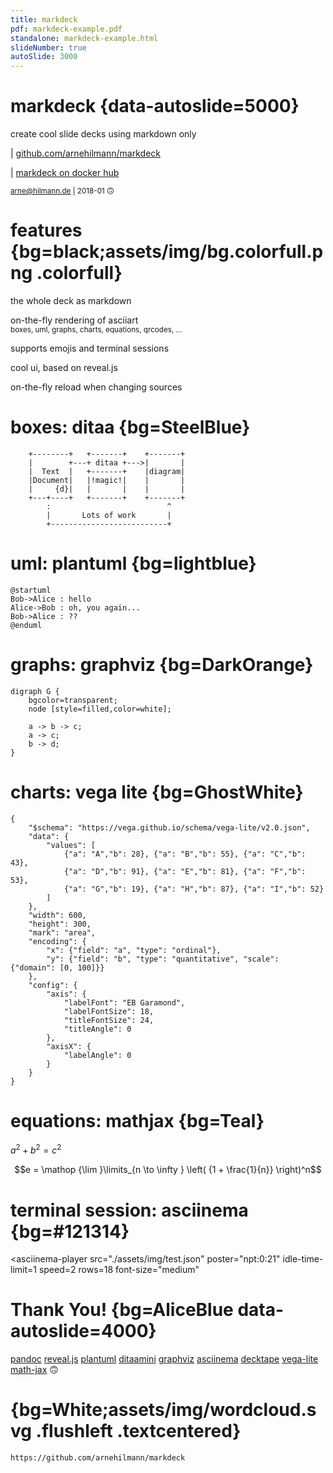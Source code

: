 ```yaml
---
title: markdeck
pdf: markdeck-example.pdf
standalone: markdeck-example.html
slideNumber: true
autoSlide: 3000
---
```


# markdeck {data-autoslide=5000}

create cool slide decks using markdown only

| [github.com/arnehilmann/markdeck](https://github.com/arnehilmann/markdeck)

| [markdeck on docker hub](https://hub.docker.com/r/arne/markdeck/)

<small> arne@hilmann.de | 2018-01 🙃</small>


# features {bg=black;assets/img/bg.colorfull.png .colorfull}

the whole deck as markdown

on-the-fly rendering of asciiart<br>
<small>
boxes,
uml,
graphs,
charts,
equations,
qrcodes, …
</small>

supports emojis and terminal sessions

cool ui, based on reveal.js

on-the-fly reload when changing sources


# boxes: ditaa {bg=SteelBlue}

```render_ditaa
    +--------+   +-------+    +-------+
    |        +---+ ditaa +--->|       |
    |  Text  |   +-------+    |diagram|
    |Document|   |!magic!|    |       |
    |     {d}|   |       |    |       |
    +---+----+   +-------+    +-------+
        :                          ^
        |       Lots of work       |
        +--------------------------+
```


# uml: plantuml {bg=lightblue}

```render_plantuml
@startuml
Bob->Alice : hello
Alice->Bob : oh, you again...
Bob->Alice : ??
@enduml
```


# graphs: graphviz {bg=DarkOrange}

```render_dot
digraph G {
    bgcolor=transparent;
    node [style=filled,color=white];

    a -> b -> c;
    a -> c;
    b -> d;
}
```

# charts: vega lite {bg=GhostWhite}

```render_vegalite
{
    "$schema": "https://vega.github.io/schema/vega-lite/v2.0.json",
    "data": {
        "values": [
            {"a": "A","b": 28}, {"a": "B","b": 55}, {"a": "C","b": 43},
            {"a": "D","b": 91}, {"a": "E","b": 81}, {"a": "F","b": 53},
            {"a": "G","b": 19}, {"a": "H","b": 87}, {"a": "I","b": 52}
        ]
    },
    "width": 600,
    "height": 300,
    "mark": "area",
    "encoding": {
        "x": {"field": "a", "type": "ordinal"},
        "y": {"field": "b", "type": "quantitative", "scale": {"domain": [0, 100]}}
    },
    "config": {
        "axis": {
            "labelFont": "EB Garamond",
            "labelFontSize": 18,
            "titleFontSize": 24,
            "titleAngle": 0
        },
        "axisX": {
            "labelAngle": 0
        }
    }
}
```


# equations: mathjax {bg=Teal}

$a^2 + b^2 = c^2$

$$e = \mathop {\lim }\limits_{n \to \infty } \left( {1 + \frac{1}{n}} \right)^n$$


# terminal session: asciinema {bg=#121314}

<asciinema-player src="./assets/img/test.json"
    poster="npt:0:21"
    idle-time-limit=1
    speed=2
    rows=18
    font-size="medium"
></asciinema-player>


# Thank You! {bg=AliceBlue data-autoslide=4000}

[pandoc](http://pandoc.org)
[reveal.js](http://lab.hakim.se/reveal-js/#/)
[plantuml](http://plantuml.com)
[ditaamini](https://github.com/pepijnve/ditaa.git)
[graphviz](http://www.graphviz.org)
[asciinema](https://github.com/asciinema/asciinema-player)
[decktape](https://github.com/astefanutti/decktape)
[vega-lite](https://vega.github.io/vega-lite/)
[math-jax](https://www.mathjax.org)
🙃


# {bg=White;assets/img/wordcloud.svg .flushleft .textcentered}

```render_qr
https://github.com/arnehilmann/markdeck
```
